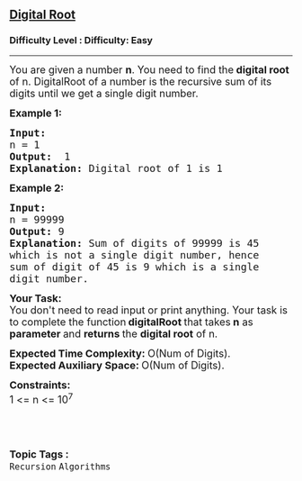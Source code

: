 <h2><a href="https://www.geeksforgeeks.org/problems/digital-root/1?page=1&category=Recursion&difficulty=Basic,Easy&status=solved,unsolved&sortBy=submissions">Digital Root</a></h2><h3>Difficulty Level : Difficulty: Easy</h3><hr><div class="problems_problem_content__Xm_eO"><p><span style="font-size:18px">You are given a number <strong>n</strong>. You need to find the<strong> digital root </strong>of n.&nbsp;DigitalRoot of a number is the recursive sum of its digits until we get a single digit number.</span></p>

<p><span style="font-size:18px"><strong>Example 1:</strong></span></p>

<pre><span style="font-size:18px"><strong>Input:
</strong>n = 1
<strong>Output:  </strong>1<strong>
</strong><strong>Explanation: </strong>Digital root of 1 is 1</span></pre>

<p><span style="font-size:18px"><strong>Example 2:</strong></span></p>

<pre><span style="font-size:18px"><strong>Input:</strong>
n = 99999
<strong>Output: </strong>9
<strong>Explanation: </strong>Sum of digits of 99999 is 45
which is not a single digit number, hence
sum of digit of 45 is 9 which is a single
digit number.</span></pre>

<p><span style="font-size:18px"><strong>Your Task:</strong><br>
You don't need to read input or print anything. Your task is to complete the function</span> <span style="font-size:18px"> <strong>digitalRoot </strong>that takes<strong> n</strong> as <strong>parameter </strong>and <strong>returns </strong>the <strong>digital root</strong> of n.&nbsp;</span></p>

<p><span style="font-size:18px"><strong>Expected Time Complexity:&nbsp;</strong>O(Num of Digits).<br>
<strong>Expected Auxiliary Space:&nbsp;</strong>O(Num of Digits).</span></p>

<p><strong><span style="font-size:18px">Constraints: </span></strong><br>
<span style="font-size:18px">1 &lt;= n &lt;= 10<sup>7</sup></span></p>

<p>&nbsp;</p>
</div><br><p><span style=font-size:18px><strong>Topic Tags : </strong><br><code>Recursion</code>&nbsp;<code>Algorithms</code>&nbsp;